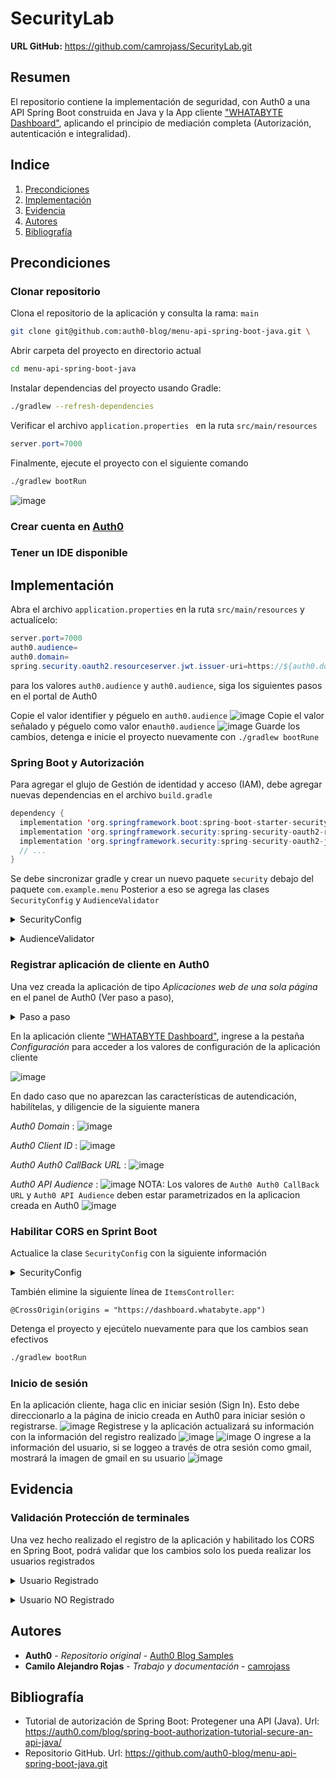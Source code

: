 # SecurityLab

**URL GitHub:** https://github.com/camrojass/SecurityLab.git

## Resumen
El repositorio contiene la implementación de seguridad, con Auth0 a una API Spring Boot construida en Java y la App cliente ["WHATABYTE Dashboard"](https://dashboard.whatabyte.app/), aplicando el principio de mediación completa (Autorización, autenticación e integralidad).

## Indice
1. [Precondiciones](#id1)
2. [Implementación](#id2)
3. [Evidencia](#id3)
4. [Autores](#id4)
5. [Bibliografía](#id5)

## Precondiciones <a name="id1"></a>

### Clonar repositorio
Clona el repositorio de la aplicación y consulta la rama: ```main ```
```bash
git clone git@github.com:auth0-blog/menu-api-spring-boot-java.git \
```
Abrir carpeta del proyecto en directorio actual
```bash
cd menu-api-spring-boot-java
```
Instalar dependencias del proyecto usando Gradle:
```bash
./gradlew --refresh-dependencies
```
Verificar el archivo ```application.properties ``` en la ruta ```src/main/resources ```
```java
server.port=7000
```
Finalmente, ejecute el proyecto con el siguiente comando
```bash
./gradlew bootRun
```
![image](https://github.com/camrojass/SecurityLab/assets/100396227/2e1f60e3-2c03-4310-b562-8233b50aa638)

### Crear cuenta en [Auth0](https://auth0.com/signup)
### Tener un IDE disponible 

## Implementación <a name="id2"></a>

Abra el archivo ```application.properties``` en la ruta ```src/main/resources``` y actualícelo:
```java
server.port=7000
auth0.audience=
auth0.domain=
spring.security.oauth2.resourceserver.jwt.issuer-uri=https://${auth0.domain}/
```
para los valores ```auth0.audience``` y ```auth0.audience```, siga los siguientes pasos en el portal de Auth0

Copie el valor identifier y péguelo en ```auth0.audience```
![image](https://github.com/camrojass/SecurityLab/assets/100396227/035bb511-4188-48c6-8f23-2761856326bd)
Copie el valor señalado y péguelo como valor en```auth0.audience```
![image](https://github.com/camrojass/SecurityLab/assets/100396227/93dfa649-d105-4c9b-ab36-858c4baeedaa)
Guarde los cambios, detenga e inicie el proyecto nuevamente con ```./gradlew bootRune```

### Spring Boot y Autorización

Para agregar el glujo de Gestión de identidad y acceso (IAM), debe agregar nuevas dependencias en el archivo ```build.gradle```
```java
dependency {
  implementation 'org.springframework.boot:spring-boot-starter-security'
  implementation 'org.springframework.security:spring-security-oauth2-resource-server'
  implementation 'org.springframework.security:spring-security-oauth2-jose'
  // ...
}
```
Se debe sincronizar gradle y crear un nuevo paquete ```security``` debajo del paquete ```com.example.menu```
Posterior a eso se agrega las clases ```SecurityConfig``` y ```AudienceValidator```

<details><summary>SecurityConfig</summary>
<p>

```java
// com/example/menu/security/SecurityConfig.java

package com.example.menu.security;

import org.springframework.beans.factory.annotation.Value;
import org.springframework.http.HttpMethod;
import org.springframework.security.config.annotation.web.builders.HttpSecurity;
import org.springframework.security.config.annotation.web.configuration.EnableWebSecurity;
import org.springframework.security.config.annotation.web.configuration.WebSecurityConfigurerAdapter;
import org.springframework.security.oauth2.core.DelegatingOAuth2TokenValidator;
import org.springframework.security.oauth2.core.OAuth2TokenValidator;
import org.springframework.security.oauth2.jwt.*;

@EnableWebSecurity
public class SecurityConfig extends WebSecurityConfigurerAdapter {
  @Value("${auth0.audience}")
  private String audience;

  @Value("${spring.security.oauth2.resourceserver.jwt.issuer-uri}")
  private String issuer;

  @Override
  protected void configure(HttpSecurity http) throws Exception {
    http.authorizeRequests()
      .mvcMatchers(HttpMethod.GET, "/api/menu/items/**").permitAll() // GET requests don't need auth
      .anyRequest()
      .authenticated()
      .and()
      .oauth2ResourceServer()
      .jwt()
      .decoder(jwtDecoder());
  }

  JwtDecoder jwtDecoder() {
    OAuth2TokenValidator<Jwt> withAudience = new AudienceValidator(audience);
    OAuth2TokenValidator<Jwt> withIssuer = JwtValidators.createDefaultWithIssuer(issuer);
    OAuth2TokenValidator<Jwt> validator = new DelegatingOAuth2TokenValidator<>(withAudience, withIssuer);

    NimbusJwtDecoder jwtDecoder = (NimbusJwtDecoder) JwtDecoders.fromOidcIssuerLocation(issuer);
    jwtDecoder.setJwtValidator(validator);
    return jwtDecoder;
  }
}
```
</details></p>

<details><summary>AudienceValidator</summary>
<p>

```java
// com/example/menu/security/AudienceValidator.java

package com.example.menu.security;

import org.springframework.security.oauth2.core.OAuth2Error;
import org.springframework.security.oauth2.core.OAuth2ErrorCodes;
import org.springframework.security.oauth2.core.OAuth2TokenValidator;
import org.springframework.security.oauth2.core.OAuth2TokenValidatorResult;
import org.springframework.security.oauth2.jwt.Jwt;

import java.util.List;
import java.util.Objects;

class AudienceValidator implements OAuth2TokenValidator<Jwt> {
  private final String audience;

  AudienceValidator(String audience) {
    Assert.hasText(audience, "audience is null or empty");
    this.audience = audience;
  }

  public OAuth2TokenValidatorResult validate(Jwt jwt) {
    List<String> audiences = jwt.getAudience();
    if (audiences.contains(this.audience)) {
      return OAuth2TokenValidatorResult.success();
    }
    OAuth2Error err = new OAuth2Error(OAuth2ErrorCodes.INVALID_TOKEN);
    return OAuth2TokenValidatorResult.failure(err);
  }
}
```
</details></p>

### Registrar aplicación de cliente en Auth0

Una vez creada la aplicación de tipo *Aplicaciones web de una sola página*  en el panel de Auth0 (Ver paso a paso), 

<details><summary>Paso a paso</summary>
<p>
  
  #### Crear aplicación
  ![image](https://github.com/camrojass/SecurityLab/assets/100396227/af380aad-308b-4f04-a115-de7c788bc900)

  #### Ir a configuración
  ![image](https://github.com/camrojass/SecurityLab/assets/100396227/8bb310eb-173c-4935-93a4-8c36d188f81a)
  ![image](https://github.com/camrojass/SecurityLab/assets/100396227/6fcefe7f-7f30-4415-9243-15cd4607cc9e)
  
  #### Configurar los campos
  ![image](https://github.com/camrojass/SecurityLab/assets/100396227/3991faf4-0426-467a-8035-1e70a2bfb5ac)


  
</details></p>

En la aplicación cliente ["WHATABYTE Dashboard"](https://dashboard.whatabyte.app/), ingrese a la pestaña *Configuración* para acceder a los valores de configuración de la aplicación cliente

![image](https://github.com/camrojass/SecurityLab/assets/100396227/91bbeb21-1429-47d4-a4d2-4aff749052e6)

En dado caso que no aparezcan las características de autendicación, habilítelas, y diligencie de la siguiente manera

*Auth0 Domain* :
![image](https://github.com/camrojass/SecurityLab/assets/100396227/bbb85f68-1768-47e9-9d93-bb4bc591e608)

*Auth0 Client ID* :
![image](https://github.com/camrojass/SecurityLab/assets/100396227/bae1ce3f-0e6a-4c28-8750-c35c1920f69f)

*Auth0 Auth0 CallBack URL* :
![image](https://github.com/camrojass/SecurityLab/assets/100396227/6fa1b87a-1d5f-49a9-9193-1237972fd7a6)

*Auth0 API Audience* :
![image](https://github.com/camrojass/SecurityLab/assets/100396227/edf39f01-de76-465a-aca0-9209cdf7de49)
NOTA: Los valores de ```Auth0 Auth0 CallBack URL``` y ```Auth0 API Audience``` deben estar parametrizados en la aplicacion creada en Auth0
![image](https://github.com/camrojass/SecurityLab/assets/100396227/a0101113-43b5-4832-ae7a-8d71a1e503ce)


### Habilitar CORS en Sprint Boot

Actualice la clase ```SecurityConfig``` con la siguiente información

<details><summary>SecurityConfig</summary>
<p>

```java
// com/example/menu/security/SecurityConfig.java

package com.example.menu.security;

import org.springframework.beans.factory.annotation.Value;
import org.springframework.http.HttpMethod;
import org.springframework.security.config.annotation.web.builders.HttpSecurity;
import org.springframework.security.config.annotation.web.configuration.EnableWebSecurity;
import org.springframework.security.config.annotation.web.configuration.WebSecurityConfigurerAdapter;
import org.springframework.security.oauth2.core.DelegatingOAuth2TokenValidator;
import org.springframework.security.oauth2.core.OAuth2TokenValidator;
import org.springframework.security.oauth2.jwt.*;
import org.springframework.web.cors.CorsConfiguration;
import org.springframework.web.cors.CorsConfigurationSource;
import org.springframework.web.cors.UrlBasedCorsConfigurationSource;

import java.util.List;

@EnableWebSecurity
public class SecurityConfig extends WebSecurityConfigurerAdapter {
    @Value("${auth0.audience}")
    private String audience;

    @Value("${spring.security.oauth2.resourceserver.jwt.issuer-uri}")
    private String issuer;

    @Override
    protected void configure(HttpSecurity http) throws Exception {
        http.authorizeRequests()
                .mvcMatchers(HttpMethod.GET, "/api/menu/items/**").permitAll() // GET requests don't need auth
                .anyRequest()
                .authenticated()
                .and()
                .cors()
                .configurationSource(corsConfigurationSource())
                .and()
                .oauth2ResourceServer()
                .jwt()
                .decoder(jwtDecoder());
    }

    CorsConfigurationSource corsConfigurationSource() {
        CorsConfiguration configuration = new CorsConfiguration();
        configuration.setAllowedMethods(List.of(
                HttpMethod.GET.name(),
                HttpMethod.PUT.name(),
                HttpMethod.POST.name(),
                HttpMethod.DELETE.name()
        ));

        UrlBasedCorsConfigurationSource source = new UrlBasedCorsConfigurationSource();
        source.registerCorsConfiguration("/**", configuration.applyPermitDefaultValues());
        return source;
    }

    JwtDecoder jwtDecoder() {
        OAuth2TokenValidator<Jwt> withAudience = new AudienceValidator(audience);
        OAuth2TokenValidator<Jwt> withIssuer = JwtValidators.createDefaultWithIssuer(issuer);
        OAuth2TokenValidator<Jwt> validator = new DelegatingOAuth2TokenValidator<>(withAudience, withIssuer);

        NimbusJwtDecoder jwtDecoder = (NimbusJwtDecoder) JwtDecoders.fromOidcIssuerLocation(issuer);
        jwtDecoder.setJwtValidator(validator);
        return jwtDecoder;
    }
}
```
</details></p>

También elimine la siguiente línea de ```ItemsController```:
```
@CrossOrigin(origins = "https://dashboard.whatabyte.app")
```
Detenga el proyecto y ejecútelo nuevamente para que los cambios sean efectivos
```bash
./gradlew bootRun
```
### Inicio de sesión
En la aplicación cliente, haga clic en iniciar sesión (Sign In). Esto debe direccionarlo a la página de inicio creada en Auth0 para iniciar sesión o registrarse.
![image](https://github.com/camrojass/SecurityLab/assets/100396227/25dd6bec-685e-43c8-847a-3f67a0b22477)
Registrese y la aplicación actualizará su información con la información del registro realizado
![image](https://github.com/camrojass/SecurityLab/assets/100396227/0049b608-45d2-42f7-8db0-b8c1056881d7)
![image](https://github.com/camrojass/SecurityLab/assets/100396227/f1dbe179-04f5-426d-b07b-8757b9232dfb)
O ingrese a la información del usuario, si se loggeo a través de otra sesión como gmail, mostrará la imagen de gmail en su usuario
![image](https://github.com/camrojass/SecurityLab/assets/100396227/9717455a-e62a-4166-adec-a89931cafc4b)

## Evidencia <a name="id3"></a>

### Validación Protección de terminales
Una vez hecho realizado el registro de la aplicación y habilitado los CORS en Spring Boot, podrá validar que los cambios solo los pueda realizar los usuarios registrados
<details><summary>Usuario Registrado</summary>
<p>

  Agregar nuevo plato al menú
  ![image](https://github.com/camrojass/SecurityLab/assets/100396227/3bce7dcb-d9ac-4a53-9c0e-51625390382c)
  ![image](https://github.com/camrojass/SecurityLab/assets/100396227/521086b4-3352-435d-a9a3-5112fda24032)

  
</details></p>

<details><summary>Usuario NO Registrado</summary>
<p>
  
  Agregar nuevo plato al menú
  ![image](https://github.com/camrojass/SecurityLab/assets/100396227/11fdc3f1-f5b6-4aae-8989-3b6d0e27dbcb)
  Eliminar un plato del menú
  ![image](https://github.com/camrojass/SecurityLab/assets/100396227/cb4cef76-c033-4e73-9e8b-d3a6aebbb024)
  Editar un plato del menú
  ![image](https://github.com/camrojass/SecurityLab/assets/100396227/e4d5ef2f-8194-4b41-84bb-bec9e53461e1)

**NOTA** Para realizar la prueba, se deshabilita las caracteristicas de autenticación lo que impide que un usuario pueda conectarse.
</details></p>

## Autores <a name="id4"></a>
* **Auth0** - *Repositorio original* - [Auth0 Blog Samples](https://github.com/auth0-blog)
* **Camilo Alejandro Rojas** - *Trabajo y documentación* - [camrojass](https://github.com/camrojass)

## Bibliografía <a name="id5"></a>
* Tutorial de autorización de Spring Boot: Protegener una API (Java). Url: https://auth0.com/blog/spring-boot-authorization-tutorial-secure-an-api-java/
* Repositorio GitHub. Url: https://github.com/auth0-blog/menu-api-spring-boot-java.git
